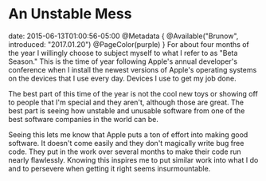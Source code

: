 # An Unstable Mess
date: 2015-06-13T01:00:56-05:00
@Metadata {
  @Available("Brunow", introduced: "2017.01.20")
  @PageColor(purple)
}
For about four months of the year I willingly choose to subject myself to what I refer to as "Beta Season." This is the time of year following Apple's annual developer's conference when I install the newest versions of Apple's operating systems on the devices that I use every day. Devices I use to get my job done.

The best part of this time of the year is not the cool new toys or showing off to people that I'm special and they aren't, although those are great. The best part is seeing how unstable and unusable software from one of the best software companies in the world can be.

Seeing this lets me know that Apple puts a ton of effort into making good software. It doesn't come easily and they don't magically write bug free code. They put in the work over several months to make their code run nearly flawlessly. Knowing this inspires me to put similar work into what I do and to persevere when getting it right seems insurmountable.
